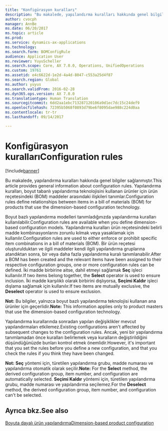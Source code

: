 ```yaml
---
title: "Konfigürasyon kuralları"
description: "Bu makalede, yapılandırma kuralları hakkında genel bilgiler sağlanmıştır. Yapılandırma kuralları, boyut tabanlı yapılandırma teknolojisini kullanan ürünler için ürün reçetesindeki (BOM) maddeler arasındaki ilişkileri tanımlar."
author: cvocph
manager: AnnBe
ms.date: 06/20/2017
ms.topic: article
ms.prod: 
ms.service: dynamics-ax-applications
ms.technology: 
ms.search.form: BOMConfigRule
audience: Application User
ms.reviewer: YuyuScheller
ms.search.scope: Core, AX 7.0.0, Operations, UnifiedOperations
ms.custom: 19761
ms.assetid: e4c6622d-1e2d-4a4d-8047-c553a25d4f87
ms.search.region: Global
ms.author: yuyus
ms.search.validFrom: 2016-02-28
ms.dyn365.ops.version: AX 7.0.0
ms.translationtype: Human Translation
ms.sourcegitcommit: 6dd2aa1ebc713287120106a9d1ec7dc15c24def9
ms.openlocfilehash: 72395b5068f0893d79be6f8095dae988c224d0aa
ms.contentlocale: tr-tr
ms.lasthandoff: 09/14/2017

---
```


# <a name="configuration-rules"></a><span data-ttu-id="6f4e0-104">Konfigürasyon kuralları</span><span class="sxs-lookup"><span data-stu-id="6f4e0-104">Configuration rules</span></span>

[!include[banner](../includes/banner.md)]


<span data-ttu-id="6f4e0-105">Bu makalede, yapılandırma kuralları hakkında genel bilgiler sağlanmıştır.</span><span class="sxs-lookup"><span data-stu-id="6f4e0-105">This article provides general information about configuration rules.</span></span> <span data-ttu-id="6f4e0-106">Yapılandırma kuralları, boyut tabanlı yapılandırma teknolojisini kullanan ürünler için ürün reçetesindeki (BOM) maddeler arasındaki ilişkileri tanımlar.</span><span class="sxs-lookup"><span data-stu-id="6f4e0-106">Configuration rules define relationships between items in a bill of materials (BOM) for products that use the dimension-based configuration technology.</span></span>

<span data-ttu-id="6f4e0-107">Boyut bazlı yapılandırma modelleri tanımladığınızda yapılandırma kuralları kullanılabilir.</span><span class="sxs-lookup"><span data-stu-id="6f4e0-107">Configuration rules are available when you define dimension-based configuration models.</span></span> <span data-ttu-id="6f4e0-108">Yapılandırma kuralları ürün reçetesindeki belirli madde kombinasyonlarını zorunlu kılmak veya yasaklamak için kullanılır.</span><span class="sxs-lookup"><span data-stu-id="6f4e0-108">Configuration rules are used to either enforce or prohibit specific item combinations in a bill of materials (BOM).</span></span> <span data-ttu-id="6f4e0-109">Bir ürün reçetesi oluşturulduktan ve ilgili maddeler kendi ilgili yapılandırma gruplarına atandıktan sonra, bir veya daha fazla yapılandırma kuralı tanımlanabilir.</span><span class="sxs-lookup"><span data-stu-id="6f4e0-109">After a BOM has been created and the relevant items have been assigned to their respective configuration groups, one or more configuration rules can be defined.</span></span> <span data-ttu-id="6f4e0-110">İki madde birbirine aitse, dahil etmeyi sağlamak **Seç** işleci kullanılır.</span><span class="sxs-lookup"><span data-stu-id="6f4e0-110">If two items belong together, the **Select** operator is used to ensure inclusion.</span></span> <span data-ttu-id="6f4e0-111">İki madde karşılıklı olarak birbirini dışlıyorsa, **Seçimi Kaldır** işleci dışlama sağlamak için kullanılır.</span><span class="sxs-lookup"><span data-stu-id="6f4e0-111">If two items are mutually exclusive, the **Deselect** operator is used to ensure exclusion.</span></span>  

<span data-ttu-id="6f4e0-112">**Not:** Bu bilgiler, yalnızca boyut bazlı yapılandırma teknolojisi kullanan ana ürünler için geçerlidir.</span><span class="sxs-lookup"><span data-stu-id="6f4e0-112">**Note:** This information applies only to product masters that use the dimension-based configuration technology.</span></span>  

<span data-ttu-id="6f4e0-113">Yapılandırma kurallarında sonradan yapılan değişiklikler mevcut yapılandırmaları etkilemez.</span><span class="sxs-lookup"><span data-stu-id="6f4e0-113">Existing configurations aren't affected by subsequent changes to the configuration rules.</span></span> <span data-ttu-id="6f4e0-114">Ancak, yeni bir yapılandırma tanımlamadan önce kuralları belirlemek veya kuralların değiştirildiğini düşündüğünüzde bunları kontrol etmek önemlidir.</span><span class="sxs-lookup"><span data-stu-id="6f4e0-114">However, it's important that you set the rules before you define a new configuration, and that you check the rules if you think they have been changed.</span></span>  

<span data-ttu-id="6f4e0-115">**Not:** **Seç** yöntemi için, türetilen yapılandırma grubu, madde numarası ve yapılandırma otomatik olarak seçilir.</span><span class="sxs-lookup"><span data-stu-id="6f4e0-115">**Note:** For the **Select** method, the derived configuration group, item number, and configuration are automatically selected.</span></span> <span data-ttu-id="6f4e0-116">**Seçimi Kaldır** yöntemi için, türetilen yapılandırma grubu, madde numarası ve yapılandırma seçilemez.</span><span class="sxs-lookup"><span data-stu-id="6f4e0-116">For the **Deselect** method, the derived configuration group, item number, and configuration can't be selected.</span></span>

<a name="see-also"></a><span data-ttu-id="6f4e0-117">Ayrıca bkz.</span><span class="sxs-lookup"><span data-stu-id="6f4e0-117">See also</span></span>
--------

[<span data-ttu-id="6f4e0-118">Boyuta dayalı ürün yapılandırma</span><span class="sxs-lookup"><span data-stu-id="6f4e0-118">Dimension-based product configuration</span></span>](dimension-based-product-configuration.md)




